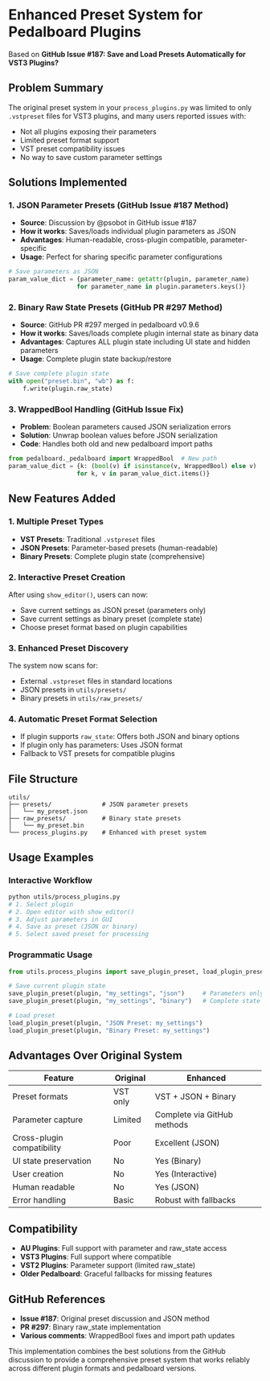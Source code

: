 # Enhanced Preset System for Pedalboard Plugins

Based on **GitHub Issue #187: Save and Load Presets Automatically for VST3 Plugins?**

## Problem Summary

The original preset system in your `process_plugins.py` was limited to only `.vstpreset` files for VST3 plugins, and many users reported issues with:

- Not all plugins exposing their parameters
- Limited preset format support
- VST preset compatibility issues
- No way to save custom parameter settings

## Solutions Implemented

### 1. **JSON Parameter Presets** (GitHub Issue #187 Method)

- **Source**: Discussion by @psobot in GitHub issue #187
- **How it works**: Saves/loads individual plugin parameters as JSON
- **Advantages**: Human-readable, cross-plugin compatible, parameter-specific
- **Usage**: Perfect for sharing specific parameter configurations

```python
# Save parameters as JSON
param_value_dict = {parameter_name: getattr(plugin, parameter_name)
                   for parameter_name in plugin.parameters.keys()}
```

### 2. **Binary Raw State Presets** (GitHub PR #297 Method)

- **Source**: GitHub PR #297 merged in pedalboard v0.9.6
- **How it works**: Saves/loads complete plugin internal state as binary data
- **Advantages**: Captures ALL plugin state including UI state and hidden parameters
- **Usage**: Complete plugin state backup/restore

```python
# Save complete plugin state
with open("preset.bin", "wb") as f:
    f.write(plugin.raw_state)
```

### 3. **WrappedBool Handling** (GitHub Issue Fix)

- **Problem**: Boolean parameters caused JSON serialization errors
- **Solution**: Unwrap boolean values before JSON serialization
- **Code**: Handles both old and new pedalboard import paths

```python
from pedalboard._pedalboard import WrappedBool  # New path
param_value_dict = {k: (bool(v) if isinstance(v, WrappedBool) else v)
                   for k, v in param_value_dict.items()}
```

## New Features Added

### 1. **Multiple Preset Types**

- **VST Presets**: Traditional `.vstpreset` files
- **JSON Presets**: Parameter-based presets (human-readable)
- **Binary Presets**: Complete plugin state (comprehensive)

### 2. **Interactive Preset Creation**

After using `show_editor()`, users can now:

- Save current settings as JSON preset (parameters only)
- Save current settings as binary preset (complete state)
- Choose preset format based on plugin capabilities

### 3. **Enhanced Preset Discovery**

The system now scans for:

- External `.vstpreset` files in standard locations
- JSON presets in `utils/presets/`
- Binary presets in `utils/raw_presets/`

### 4. **Automatic Preset Format Selection**

- If plugin supports `raw_state`: Offers both JSON and binary options
- If plugin only has parameters: Uses JSON format
- Fallback to VST presets for compatible plugins

## File Structure

```
utils/
├── presets/              # JSON parameter presets
│   └── my_preset.json
├── raw_presets/          # Binary state presets
│   └── my_preset.bin
└── process_plugins.py    # Enhanced with preset system
```

## Usage Examples

### Interactive Workflow

```bash
python utils/process_plugins.py
# 1. Select plugin
# 2. Open editor with show_editor()
# 3. Adjust parameters in GUI
# 4. Save as preset (JSON or binary)
# 5. Select saved preset for processing
```

### Programmatic Usage

```python
from utils.process_plugins import save_plugin_preset, load_plugin_preset

# Save current plugin state
save_plugin_preset(plugin, "my_settings", "json")     # Parameters only
save_plugin_preset(plugin, "my_settings", "binary")   # Complete state

# Load preset
load_plugin_preset(plugin, "JSON Preset: my_settings")
load_plugin_preset(plugin, "Binary Preset: my_settings")
```

## Advantages Over Original System

| Feature                    | Original | Enhanced                    |
| -------------------------- | -------- | --------------------------- |
| Preset formats             | VST only | VST + JSON + Binary         |
| Parameter capture          | Limited  | Complete via GitHub methods |
| Cross-plugin compatibility | Poor     | Excellent (JSON)            |
| UI state preservation      | No       | Yes (Binary)                |
| User creation              | No       | Yes (Interactive)           |
| Human readable             | No       | Yes (JSON)                  |
| Error handling             | Basic    | Robust with fallbacks       |

## Compatibility

- **AU Plugins**: Full support with parameter and raw_state access
- **VST3 Plugins**: Full support where compatible
- **VST2 Plugins**: Parameter support (limited raw_state)
- **Older Pedalboard**: Graceful fallbacks for missing features

## GitHub References

- **Issue #187**: Original preset discussion and JSON method
- **PR #297**: Binary raw_state implementation
- **Various comments**: WrappedBool fixes and import path updates

This implementation combines the best solutions from the GitHub discussion to provide a comprehensive preset system that works reliably across different plugin formats and pedalboard versions.
